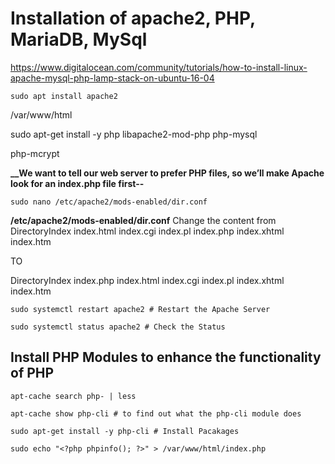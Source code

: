 # Installation of apache2, PHP, MariaDB, MySql #

https://www.digitalocean.com/community/tutorials/how-to-install-linux-apache-mysql-php-lamp-stack-on-ubuntu-16-04

```
sudo apt install apache2
```
/var/www/html

sudo apt-get install -y php libapache2-mod-php  php-mysql

php-mcrypt

**__We want to tell our web server to prefer PHP files, so we’ll make Apache look for an index.php file first--**

```
sudo nano /etc/apache2/mods-enabled/dir.conf
```

__/etc/apache2/mods-enabled/dir.conf__
Change the content from
<IfModule mod_dir.c>
    DirectoryIndex index.html index.cgi index.pl index.php index.xhtml index.htm
</IfModule>

TO

<IfModule mod_dir.c>
    DirectoryIndex index.php index.html index.cgi index.pl index.xhtml index.htm
</IfModule>

```
sudo systemctl restart apache2 # Restart the Apache Server
```

```
sudo systemctl status apache2 # Check the Status
```

## Install PHP Modules to enhance the functionality of PHP ##
```
apt-cache search php- | less
```

```
apt-cache show php-cli # to find out what the php-cli module does
```

```
sudo apt-get install -y php-cli # Install Pacakages
```

```
sudo echo "<?php phpinfo(); ?>" > /var/www/html/index.php
```
